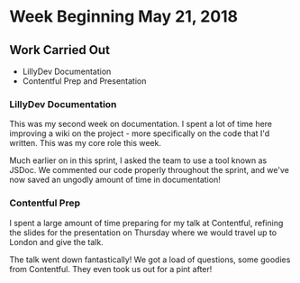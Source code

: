 # Week Beginning May 21, 2018

## Work Carried Out
* LillyDev Documentation
* Contentful Prep and Presentation

### LillyDev Documentation
This was my second week on documentation. I spent a lot of time here improving a wiki on the project - more specifically on the code that I'd written. This was my core role this week.

Much earlier on in this sprint, I asked the team to use a tool known as JSDoc. We commented our code properly throughout the sprint, and we've now saved an ungodly amount of time in documentation!

### Contentful Prep
I spent a large amount of time preparing for my talk at Contentful, refining the slides for the presentation on Thursday where we would travel up to London and give the talk.

The talk went down fantastically! We got a load of questions, some goodies from Contentful. They even took us out for a pint after!
